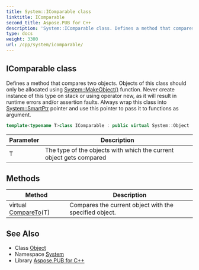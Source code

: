 ```yaml
---
title: System::IComparable class
linktitle: IComparable
second_title: Aspose.PUB for C++
description: 'System::IComparable class. Defines a method that compares two objects. Objects of this class should only be allocated using System::MakeObject() function. Never create instance of this type on stack or using operator new, as it will result in runtime errors and/or assertion faults. Always wrap this class into System::SmartPtr pointer and use this pointer to pass it to functions as argument in C++.'
type: docs
weight: 3300
url: /cpp/system/icomparable/
---
```

## IComparable class


Defines a method that compares two objects. Objects of this class should only be allocated using [System::MakeObject()](../makeobject/) function. Never create instance of this type on stack or using operator new, as it will result in runtime errors and/or assertion faults. Always wrap this class into [System::SmartPtr](../smartptr/) pointer and use this pointer to pass it to functions as argument.

```cpp
template<typename T>class IComparable : public virtual System::Object
```


| Parameter | Description |
| --- | --- |
| T | The type of the objects with which the current object gets compared |
## Methods

| Method | Description |
| --- | --- |
| virtual [CompareTo](./compareto/)(T) | Compares the current object with the specified object. |

## See Also

* Class [Object](../object/)
* Namespace [System](../)
* Library [Aspose.PUB for C++](../../)
